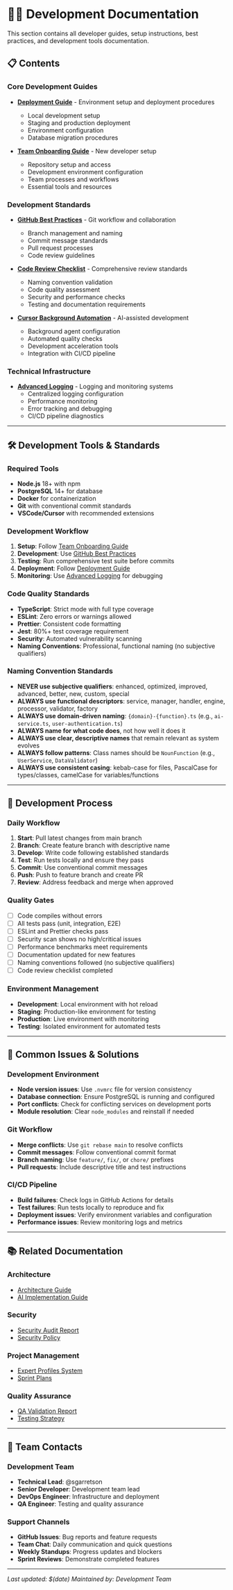# 👨‍💻 Development Documentation

This section contains all developer guides, setup instructions, best practices, and development tools documentation.

## 📋 Contents

### Core Development Guides

- **[Deployment Guide](./DEPLOYMENT.md)** - Environment setup and deployment procedures
  - Local development setup
  - Staging and production deployment
  - Environment configuration
  - Database migration procedures

- **[Team Onboarding Guide](./TEAM_ONBOARDING_GUIDE.md)** - New developer setup
  - Repository setup and access
  - Development environment configuration
  - Team processes and workflows
  - Essential tools and resources

### Development Standards

- **[GitHub Best Practices](./GITHUB_BEST_PRACTICES.md)** - Git workflow and collaboration
  - Branch management and naming
  - Commit message standards
  - Pull request processes
  - Code review guidelines

- **[Code Review Checklist](./CODE_REVIEW_CHECKLIST.md)** - Comprehensive review standards
  - Naming convention validation
  - Code quality assessment
  - Security and performance checks
  - Testing and documentation requirements

- **[Cursor Background Automation](./CURSOR_BACKGROUND_AUTOMATION.md)** - AI-assisted development
  - Background agent configuration
  - Automated quality checks
  - Development acceleration tools
  - Integration with CI/CD pipeline

### Technical Infrastructure

- **[Advanced Logging](./ADVANCED_LOGGING.md)** - Logging and monitoring systems
  - Centralized logging configuration
  - Performance monitoring
  - Error tracking and debugging
  - CI/CD pipeline diagnostics

---

## 🛠️ Development Tools & Standards

### Required Tools

- **Node.js** 18+ with npm
- **PostgreSQL** 14+ for database
- **Docker** for containerization
- **Git** with conventional commit standards
- **VSCode/Cursor** with recommended extensions

### Development Workflow

1. **Setup**: Follow [Team Onboarding Guide](./TEAM_ONBOARDING_GUIDE.md)
2. **Development**: Use [GitHub Best Practices](./GITHUB_BEST_PRACTICES.md)
3. **Testing**: Run comprehensive test suite before commits
4. **Deployment**: Follow [Deployment Guide](./DEPLOYMENT.md)
5. **Monitoring**: Use [Advanced Logging](./ADVANCED_LOGGING.md) for debugging

### Code Quality Standards

- **TypeScript**: Strict mode with full type coverage
- **ESLint**: Zero errors or warnings allowed
- **Prettier**: Consistent code formatting
- **Jest**: 80%+ test coverage requirement
- **Security**: Automated vulnerability scanning
- **Naming Conventions**: Professional, functional naming (no subjective qualifiers)

### Naming Convention Standards

- **NEVER use subjective qualifiers**: enhanced, optimized, improved, advanced, better, new, custom, special
- **ALWAYS use functional descriptors**: service, manager, handler, engine, processor, validator, factory
- **ALWAYS use domain-driven naming**: `{domain}-{function}.ts` (e.g., `ai-service.ts`, `user-authentication.ts`)
- **ALWAYS name for what code does**, not how well it does it
- **ALWAYS use clear, descriptive names** that remain relevant as system evolves
- **ALWAYS follow patterns**: Class names should be `NounFunction` (e.g., `UserService`, `DataValidator`)
- **ALWAYS use consistent casing**: kebab-case for files, PascalCase for types/classes, camelCase for variables/functions

---

## 🔄 Development Process

### Daily Workflow

1. **Start**: Pull latest changes from main branch
2. **Branch**: Create feature branch with descriptive name
3. **Develop**: Write code following established standards
4. **Test**: Run tests locally and ensure they pass
5. **Commit**: Use conventional commit messages
6. **Push**: Push to feature branch and create PR
7. **Review**: Address feedback and merge when approved

### Quality Gates

- [ ] Code compiles without errors
- [ ] All tests pass (unit, integration, E2E)
- [ ] ESLint and Prettier checks pass
- [ ] Security scan shows no high/critical issues
- [ ] Performance benchmarks meet requirements
- [ ] Documentation updated for new features
- [ ] Naming conventions followed (no subjective qualifiers)
- [ ] Code review checklist completed

### Environment Management

- **Development**: Local environment with hot reload
- **Staging**: Production-like environment for testing
- **Production**: Live environment with monitoring
- **Testing**: Isolated environment for automated tests

---

## 🚨 Common Issues & Solutions

### Development Environment

- **Node version issues**: Use `.nvmrc` file for version consistency
- **Database connection**: Ensure PostgreSQL is running and configured
- **Port conflicts**: Check for conflicting services on development ports
- **Module resolution**: Clear `node_modules` and reinstall if needed

### Git Workflow

- **Merge conflicts**: Use `git rebase main` to resolve conflicts
- **Commit messages**: Follow conventional commit format
- **Branch naming**: Use `feature/`, `fix/`, or `chore/` prefixes
- **Pull requests**: Include descriptive title and test instructions

### CI/CD Pipeline

- **Build failures**: Check logs in GitHub Actions for details
- **Test failures**: Run tests locally to reproduce and fix
- **Deployment issues**: Verify environment variables and configuration
- **Performance issues**: Review monitoring logs and metrics

---

## 📚 Related Documentation

### Architecture

- [Architecture Guide](../architecture/ARCHITECTURE_GUIDE.md)
- [AI Implementation Guide](../architecture/AI_IMPLEMENTATION_GUIDE.md)

### Security

- [Security Audit Report](../security/SECURITY_AUDIT_REPORT.md)
- [Security Policy](../../.github/SECURITY.md)

### Project Management

- [Expert Profiles System](../project-management/processes/EXPERT_PROFILES_SYSTEM.md)
- [Sprint Plans](../project-management/sprint-plans/)

### Quality Assurance

- [QA Validation Report](../quality-assurance/QA_VALIDATION_REPORT.md)
- [Testing Strategy](../quality-assurance/TESTING_STRATEGY.md)

---

## 👥 Team Contacts

### Development Team

- **Technical Lead**: @sgarretson
- **Senior Developer**: Development team lead
- **DevOps Engineer**: Infrastructure and deployment
- **QA Engineer**: Testing and quality assurance

### Support Channels

- **GitHub Issues**: Bug reports and feature requests
- **Team Chat**: Daily communication and quick questions
- **Weekly Standups**: Progress updates and blockers
- **Sprint Reviews**: Demonstrate completed features

---

_Last updated: $(date)_
_Maintained by: Development Team_
